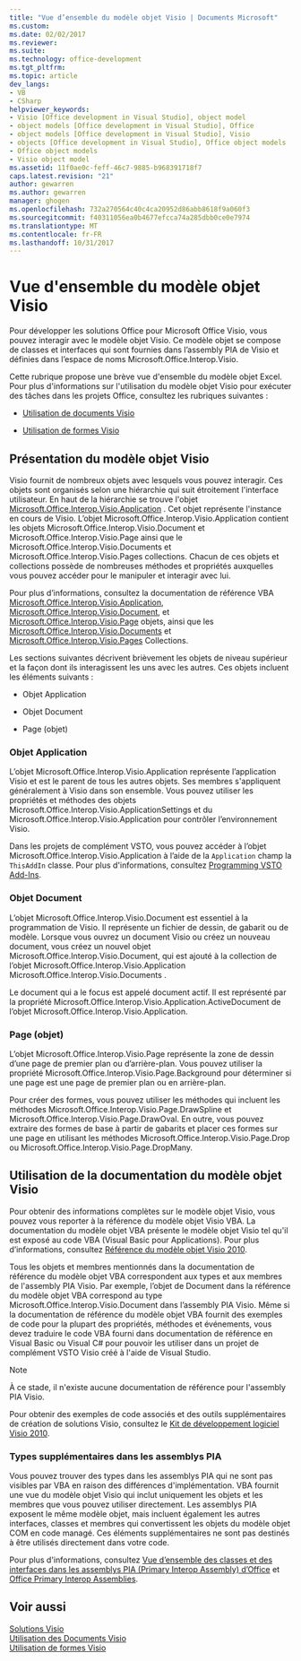 ```yaml
---
title: "Vue d’ensemble du modèle objet Visio | Documents Microsoft"
ms.custom: 
ms.date: 02/02/2017
ms.reviewer: 
ms.suite: 
ms.technology: office-development
ms.tgt_pltfrm: 
ms.topic: article
dev_langs:
- VB
- CSharp
helpviewer_keywords:
- Visio [Office development in Visual Studio], object model
- object models [Office development in Visual Studio], Office
- object models [Office development in Visual Studio], Visio
- objects [Office development in Visual Studio], Office object models
- Office object models
- Visio object model
ms.assetid: 11f0ae0c-feff-46c7-9885-b968391718f7
caps.latest.revision: "21"
author: gewarren
ms.author: gewarren
manager: ghogen
ms.openlocfilehash: 732a270564c40c4ca20952d86abb8618f9a060f3
ms.sourcegitcommit: f40311056ea0b4677efcca74a285dbb0ce0e7974
ms.translationtype: MT
ms.contentlocale: fr-FR
ms.lasthandoff: 10/31/2017
---
```

# <a name="visio-object-model-overview"></a>Vue d'ensemble du modèle objet Visio
  Pour développer les solutions Office pour Microsoft Office Visio, vous pouvez interagir avec le modèle objet Visio. Ce modèle objet se compose de classes et interfaces qui sont fournies dans l’assembly PIA de Visio et définies dans l’espace de noms Microsoft.Office.Interop.Visio.  
  
 Cette rubrique propose une brève vue d'ensemble du modèle objet Excel. Pour plus d'informations sur l'utilisation du modèle objet Visio pour exécuter des tâches dans les projets Office, consultez les rubriques suivantes :  
  
-   [Utilisation de documents Visio](../vsto/working-with-visio-documents.md)  
  
-   [Utilisation de formes Visio](../vsto/working-with-visio-shapes.md)  
  
## <a name="understanding-the-visio-object-model"></a>Présentation du modèle objet Visio  
 Visio fournit de nombreux objets avec lesquels vous pouvez interagir. Ces objets sont organisés selon une hiérarchie qui suit étroitement l'interface utilisateur. En haut de la hiérarchie se trouve l'objet [Microsoft.Office.Interop.Visio.Application](https://msdn.microsoft.com/library/office/ff766485.aspx) . Cet objet représente l'instance en cours de Visio. L’objet Microsoft.Office.Interop.Visio.Application contient les objets Microsoft.Office.Interop.Visio.Document et Microsoft.Office.Interop.Visio.Page ainsi que le Microsoft.Office.Interop.Visio.Documents et Microsoft.Office.Interop.Visio.Pages collections. Chacun de ces objets et collections possède de nombreuses méthodes et propriétés auxquelles vous pouvez accéder pour le manipuler et interagir avec lui.  
  
 Pour plus d’informations, consultez la documentation de référence VBA [Microsoft.Office.Interop.Visio.Application](https://msdn.microsoft.com/library/office/ff766485.aspx), [Microsoft.Office.Interop.Visio.Document](https://msdn.microsoft.com/library/office/ff765575.aspx), et [ Microsoft.Office.Interop.Visio.Page](https://msdn.microsoft.com/library/office/ff767035.aspx) objets, ainsi que les [Microsoft.Office.Interop.Visio.Documents](https://msdn.microsoft.com/library/office/ff768812.aspx) et [Microsoft.Office.Interop.Visio.Pages](https://msdn.microsoft.com/library/office/ff766165.aspx) Collections.  
  
 Les sections suivantes décrivent brièvement les objets de niveau supérieur et la façon dont ils interagissent les uns avec les autres. Ces objets incluent les éléments suivants :  
  
-   Objet Application  
  
-   Objet Document  
  
-   Page (objet)  
  
### <a name="application-object"></a>Objet Application  
 L’objet Microsoft.Office.Interop.Visio.Application représente l’application Visio et est le parent de tous les autres objets. Ses membres s'appliquent généralement à Visio dans son ensemble. Vous pouvez utiliser les propriétés et méthodes des objets Microsoft.Office.Interop.Visio.ApplicationSettings et du Microsoft.Office.Interop.Visio.Application pour contrôler l’environnement Visio.  
  
 Dans les projets de complément VSTO, vous pouvez accéder à l’objet Microsoft.Office.Interop.Visio.Application à l’aide de la `Application` champ la `ThisAddIn` classe. Pour plus d'informations, consultez [Programming VSTO Add-Ins](../vsto/programming-vsto-add-ins.md).  
  
### <a name="document-object"></a>Objet Document  
 L’objet Microsoft.Office.Interop.Visio.Document est essentiel à la programmation de Visio. Il représente un fichier de dessin, de gabarit ou de modèle. Lorsque vous ouvrez un document Visio ou créez un nouveau document, vous créez un nouvel objet Microsoft.Office.Interop.Visio.Document, qui est ajouté à la collection de l’objet Microsoft.Office.Interop.Visio.Application Microsoft.Office.Interop.Visio.Documents .  
  
 Le document qui a le focus est appelé document actif. Il est représenté par la propriété Microsoft.Office.Interop.Visio.Application.ActiveDocument de l’objet Microsoft.Office.Interop.Visio.Application.  
  
### <a name="page-object"></a>Page (objet)  
 L’objet Microsoft.Office.Interop.Visio.Page représente la zone de dessin d’une page de premier plan ou d’arrière-plan. Vous pouvez utiliser la propriété Microsoft.Office.Interop.Visio.Page.Background pour déterminer si une page est une page de premier plan ou en arrière-plan.  
  
 Pour créer des formes, vous pouvez utiliser les méthodes qui incluent les méthodes Microsoft.Office.Interop.Visio.Page.DrawSpline et Microsoft.Office.Interop.Visio.Page.DrawOval. En outre, vous pouvez extraire des formes de base à partir de gabarits et placer ces formes sur une page en utilisant les méthodes Microsoft.Office.Interop.Visio.Page.Drop ou Microsoft.Office.Interop.Visio.Page.DropMany.  
  
## <a name="using-the-visio-object-model-documentation"></a>Utilisation de la documentation du modèle objet Visio  
 Pour obtenir des informations complètes sur le modèle objet Visio, vous pouvez vous reporter à la référence du modèle objet Visio VBA. La documentation du modèle objet VBA présente le modèle objet Visio tel qu'il est exposé au code VBA (Visual Basic pour Applications). Pour plus d’informations, consultez [Référence du modèle objet Visio 2010](http://go.microsoft.com/fwlink/?LinkId=199775).  
  
 Tous les objets et membres mentionnés dans la documentation de référence du modèle objet VBA correspondent aux types et aux membres de l'assembly PIA Visio. Par exemple, l’objet de Document dans la référence du modèle objet VBA correspond au type Microsoft.Office.Interop.Visio.Document dans l’assembly PIA Visio. Même si la documentation de référence du modèle objet VBA fournit des exemples de code pour la plupart des propriétés, méthodes et événements, vous devez traduire le code VBA fourni dans documentation de référence en Visual Basic ou Visual C# pour pouvoir les utiliser dans un projet de complément VSTO Visio créé à l'aide de Visual Studio.  
  
> [!NOTE]  
>  À ce stade, il n'existe aucune documentation de référence pour l'assembly PIA Visio.  
  
 Pour obtenir des exemples de code associés et des outils supplémentaires de création de solutions Visio, consultez le [Kit de développement logiciel Visio 2010](http://go.microsoft.com/fwlink/?LinkId=196501).  
  
### <a name="additional-types-in-primary-interop-assemblies"></a>Types supplémentaires dans les assemblys PIA  
 Vous pouvez trouver des types dans les assemblys PIA qui ne sont pas visibles par VBA en raison des différences d'implémentation. VBA fournit une vue du modèle objet Visio qui inclut uniquement les objets et les membres que vous pouvez utiliser directement. Les assemblys PIA exposent le même modèle objet, mais incluent également les autres interfaces, classes et membres qui convertissent les objets du modèle objet COM en code managé. Ces éléments supplémentaires ne sont pas destinés à être utilisés directement dans votre code.  
  
 Pour plus d'informations, consultez [Vue d’ensemble des classes et des interfaces dans les assemblys PIA (Primary Interop Assembly) d’Office](http://go.microsoft.com/fwlink/?LinkId=189592) et [Office Primary Interop Assemblies](../vsto/office-primary-interop-assemblies.md).  
  
## <a name="see-also"></a>Voir aussi  
 [Solutions Visio](../vsto/visio-solutions.md)   
 [Utilisation des Documents Visio](../vsto/working-with-visio-documents.md)   
 [Utilisation de formes Visio](../vsto/working-with-visio-shapes.md)  
  
  